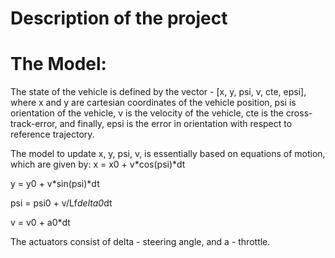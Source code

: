 
# Description of the project

# The Model:

The state of the vehicle is defined by the vector - [x, y, psi, v, cte, epsi], where x and y are cartesian coordinates of the vehicle position, psi is orientation of the vehicle, v is the velocity of the vehicle, cte is the cross-track-error, and finally, epsi is the error in orientation with respect to reference trajectory.

The model to update x, y, psi, v, is essentially based on equations of motion, which are given by:
x = x0 + v*cos(psi)*dt

y = y0 + v*sin(psi)*dt

psi = psi0 + v/Lf*delta0*dt

v = v0 + a0*dt

The actuators consist of delta - steering angle, and a - throttle. 



